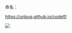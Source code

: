 命名：

https://unbug.github.io/codelf/

![](F:\笔记\PureJavaCoderRoad（Java基础教程）\docs\articles\其他\picture\image-20210321212351006.png)